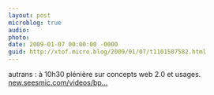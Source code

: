 ```yaml
---
layout: post
microblog: true
audio: 
photo: 
date: 2009-01-07 00:00:00 -0000
guid: http://xtof.micro.blog/2009/01/07/t1101507582.html
---
```

autrans : à 10h30 plénière sur concepts web 2.0 et usages. [new.seesmic.com/videos/bp...](http://new.seesmic.com/videos/bp1VJiSHsY)

